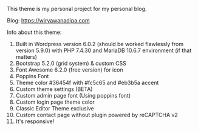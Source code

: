 This theme is my personal project for my personal blog.

Blog: https://wiryawanadipa.com

Info about this theme:
1. Built in Wordpress version 6.0.2 (should be worked flawlessly from version 5.9.0) with PHP 7.4.30 and MariaDB 10.6.7 environment (if that matters)
2. Bootstrap 5.2.0 (grid system) & custom CSS
3. Font Awesome 6.2.0 (free version) for icon
4. Poppins Font
5. Theme color #36454f with #fc5c65 and #eb3b5a accent
6. Custom theme settings (BETA)
7. Custom admin page font (Using poppins font)
8. Custom login page theme color
9. Classic Editor Theme exclusive
10. Custom contact page without plugin powered by reCAPTCHA v2
11. It's responsive!